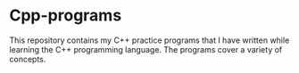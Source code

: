 # Cpp-programs
This repository contains my C++ practice programs that I have written while learning the C++ programming language. The programs cover a variety of concepts.
